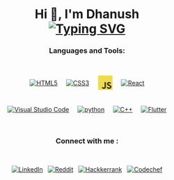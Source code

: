 <h1 align="center">Hi 👋, I'm Dhanush<br>
<a href="https://git.io/typing-svg"><img src="https://readme-typing-svg.demolab.com?font=Fira+Code&pause=1000&color=03F700&random=false&width=450&lines=A+Passionate+Web+Developer+From+India" alt="Typing SVG" /></a>
</h1>

<div align="center">

### Languages and Tools:

<br>

[<img align="center" alt="HTML5" width="34px" src="https://cdn-icons-png.flaticon.com/512/174/174854.png" />](https://html.com/) &nbsp; &nbsp;
[<img align="center" alt="CSS3" width="34px" src="https://upload.wikimedia.org/wikipedia/commons/thumb/6/62/CSS3_logo.svg/800px-CSS3_logo.svg.png" />](https://en.wikipedia.org/wiki/CSS) &nbsp; &nbsp;
[<img align="center" alt="JavaScript" width="34px" src="https://raw.githubusercontent.com/devicons/devicon/master/icons/javascript/javascript-original.svg"/>](https://javascript.com/) &nbsp; &nbsp;
[<img align="center" alt="React" width="34px" src="https://user-images.githubusercontent.com/25181517/183897015-94a058a6-b86e-4e42-a37f-bf92061753e5.png"/>](https://www.reactjs.org//) <br><br><br>
[<img align="center" alt="Visual Studio Code" width="34px" src="https://upload.wikimedia.org/wikipedia/commons/thumb/9/9a/Visual_Studio_Code_1.35_icon.svg/2048px-Visual_Studio_Code_1.35_icon.svg.png" />](https://code.visualstudio.com/download) &nbsp; &nbsp; 
[<img align="center" alt="python" width="34px" src="https://user-images.githubusercontent.com/25181517/183423507-c056a6f9-1ba8-4312-a350-19bcbc5a8697.png" />](https://www.python.org/) &nbsp; &nbsp;
[<img align="center" alt="C++" width="34px" src="https://upload.wikimedia.org/wikipedia/commons/thumb/1/18/ISO_C%2B%2B_Logo.svg/1822px-ISO_C%2B%2B_Logo.svg.png"/>](https://www.cplusplus.com/) &nbsp; &nbsp;
[<img align="center" alt="Flutter" width="34px" src="https://user-images.githubusercontent.com/25181517/186150365-da1eccce-6201-487c-8649-45e9e99435fd.png" />](https://flutter.dev/)

  </div>
<br>
<div align="center">
  
### Connect with me :
<br>
<p>
<a href="https://www.linkedin.com/in/dhanushraja-s-977a24237/"><img src="https://img.shields.io/badge/LinkedIn-%230077B5.svg?logo=linkedin&amp;logoColor=white" alt="LinkedIn"></a> &nbsp;
<a href="https://www.reddit.com/u/wise---talks/s/sAef3I1Nhc"><img src="https://img.shields.io/badge/Reddit-%23FF4500.svg?logo=Reddit&amp;logoColor=white" alt="Reddit"></a> &nbsp;
<a href="https://www.hackerrank.com/profile/Dhanushraja0253"><img src="https://img.shields.io/badge/hackkerrank-00C060?logo=hackerrank&logoColor=010203" alt="Hackkerrank"></a> &nbsp;
<a href="https://www.codechef.com/users/srmcse_293"><img src="https://img.shields.io/badge/Codechef-FF6C22?logo=codechef" alt="Codechef"></a>
</p>

</div>


